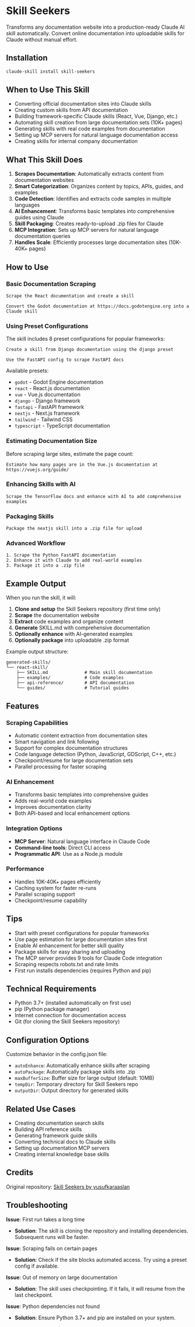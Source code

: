 # Skill Seekers

Transforms any documentation website into a production-ready Claude AI skill automatically. Convert online documentation into uploadable skills for Claude without manual effort.

## Installation

```bash
claude-skill install skill-seekers
```

## When to Use This Skill

- Converting official documentation sites into Claude skills
- Creating custom skills from API documentation
- Building framework-specific Claude skills (React, Vue, Django, etc.)
- Automating skill creation from large documentation sets (10K+ pages)
- Generating skills with real code examples from documentation
- Setting up MCP servers for natural language documentation access
- Creating skills for internal company documentation

## What This Skill Does

1. **Scrapes Documentation**: Automatically extracts content from documentation websites
2. **Smart Categorization**: Organizes content by topics, APIs, guides, and examples
3. **Code Detection**: Identifies and extracts code samples in multiple languages
4. **AI Enhancement**: Transforms basic templates into comprehensive guides using Claude
5. **Skill Packaging**: Creates ready-to-upload .zip files for Claude
6. **MCP Integration**: Sets up MCP servers for natural language documentation queries
7. **Handles Scale**: Efficiently processes large documentation sites (10K-40K+ pages)

## How to Use

### Basic Documentation Scraping

```
Scrape the React documentation and create a skill
```

```
Convert the Godot documentation at https://docs.godotengine.org into a Claude skill
```

### Using Preset Configurations

The skill includes 8 preset configurations for popular frameworks:

```
Create a skill from Django documentation using the django preset
```

```
Use the FastAPI config to scrape FastAPI docs
```

Available presets:
- `godot` - Godot Engine documentation
- `react` - React.js documentation
- `vue` - Vue.js documentation
- `django` - Django framework
- `fastapi` - FastAPI framework
- `nextjs` - Next.js framework
- `tailwind` - Tailwind CSS
- `typescript` - TypeScript documentation

### Estimating Documentation Size

Before scraping large sites, estimate the page count:

```
Estimate how many pages are in the Vue.js documentation at https://vuejs.org/guide/
```

### Enhancing Skills with AI

```
Scrape the TensorFlow docs and enhance with AI to add comprehensive examples
```

### Packaging Skills

```
Package the nextjs skill into a .zip file for upload
```

### Advanced Workflow

```
1. Scrape the Python FastAPI documentation
2. Enhance it with Claude to add real-world examples
3. Package it into a .zip file
```

## Example Output

When you run the skill, it will:

1. **Clone and setup** the Skill Seekers repository (first time only)
2. **Scrape** the documentation website
3. **Extract** code examples and organize content
4. **Generate** SKILL.md with comprehensive documentation
5. **Optionally enhance** with AI-generated examples
6. **Optionally package** into uploadable .zip format

Example output structure:
```
generated-skills/
└── react-skill/
    ├── SKILL.md              # Main skill documentation
    ├── examples/             # Code examples
    ├── api-reference/        # API documentation
    └── guides/               # Tutorial guides
```

## Features

### Scraping Capabilities
- Automatic content extraction from documentation sites
- Smart navigation and link following
- Support for complex documentation structures
- Code language detection (Python, JavaScript, GDScript, C++, etc.)
- Checkpoint/resume for large documentation sets
- Parallel processing for faster scraping

### AI Enhancement
- Transforms basic templates into comprehensive guides
- Adds real-world code examples
- Improves documentation clarity
- Both API-based and local enhancement options

### Integration Options
- **MCP Server**: Natural language interface in Claude Code
- **Command-line tools**: Direct CLI access
- **Programmatic API**: Use as a Node.js module

### Performance
- Handles 10K-40K+ pages efficiently
- Caching system for faster re-runs
- Parallel scraping support
- Checkpoint/resume capability

## Tips

- Start with preset configurations for popular frameworks
- Use page estimation for large documentation sites first
- Enable AI enhancement for better skill quality
- Package skills for easy sharing and uploading
- The MCP server provides 9 tools for Claude Code integration
- Scraping respects robots.txt and rate limits
- First run installs dependencies (requires Python and pip)

## Technical Requirements

- Python 3.7+ (installed automatically on first use)
- pip (Python package manager)
- Internet connection for documentation access
- Git (for cloning the Skill Seekers repository)

## Configuration Options

Customize behavior in the config.json file:

- `autoEnhance`: Automatically enhance skills after scraping
- `autoPackage`: Automatically package skills into .zip
- `maxBufferSize`: Buffer size for large output (default: 10MB)
- `tempDir`: Temporary directory for Skill Seekers repo
- `outputDir`: Output directory for generated skills

## Related Use Cases

- Creating documentation search skills
- Building API reference skills
- Generating framework guide skills
- Converting technical docs to Claude skills
- Setting up documentation MCP servers
- Creating internal knowledge base skills

## Credits

Original repository: [Skill Seekers by yusufkaraaslan](https://github.com/yusufkaraaslan/Skill_Seekers)

## Troubleshooting

**Issue**: First run takes a long time
- **Solution**: The skill is cloning the repository and installing dependencies. Subsequent runs will be faster.

**Issue**: Scraping fails on certain pages
- **Solution**: Check if the site blocks automated access. Try using a preset config if available.

**Issue**: Out of memory on large documentation
- **Solution**: The skill uses checkpointing. If it fails, it will resume from the last checkpoint.

**Issue**: Python dependencies not found
- **Solution**: Ensure Python 3.7+ and pip are installed on your system.
